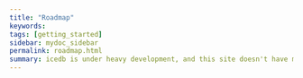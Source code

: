 ```yaml
---
title: "Roadmap"
keywords: 
tags: [getting_started]
sidebar: mydoc_sidebar
permalink: roadmap.html
summary: icedb is under heavy development, and this site doesn't have much content yet.
---
```



